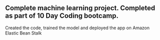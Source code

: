 ## Complete machine learning project. Completed as part of 10 Day Coding bootcamp.
Created the code, trained the model and deployed the app on Amazon Elastic Bean Stalk
